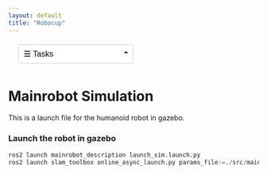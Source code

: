 ```yaml
---
layout: default
title: "Robocup"
---
```


<style>
  /* Custom styles for the select dropdown */
  nav {
    margin: 20px;
  }

  .menu-select {
    appearance: none; /* Remove default styling */
    -webkit-appearance: none; /* Remove default styling for WebKit browsers */
    -moz-appearance: none; /* Remove default styling for Firefox */
    background-color: #fff;
    border: 1px solid #ccc;
    padding: 10px;
    font-size: 16px;
    border-radius: 5px;
    width: 50%;
    max-width: 50%; /* Ensure the dropdown takes full width on mobile */
    margin-bottom: 10px; /* Space between dropdowns */
    cursor: pointer;
    transition: background-color 0.3s, border-color 0.3s;
  }

  .menu-select:hover {
    background-color: #f0f0f0;
    border-color: #bbb;
  }

  .menu-select:focus {
    outline: none;
    border-color: #007BFF;
  }

  .menu-select option {
    background-color: #fff;
    color: #000;
  }

  /* Custom dropdown arrow */
  .menu-select {
    background-image: url('data:image/svg+xml;charset=US-ASCII,<svg xmlns="http://www.w3.org/2000/svg" viewBox="0 0 4 5"><path fill="%23000" d="M2 0L0 2h4z"/></svg>');
    background-repeat: no-repeat;
    background-position: right 10px center;
    background-size: 8px 10px;
    padding-right: 30px; /* Add space for the arrow */
  }

  /* Ensure select dropdown looks good on mobile */
  @media (max-width: 768px) {
    nav {
      width: 100%;
      display: flex;
      flex-direction: column;
      align-items: center;
    }

    .menu-select {
      max-width: 90%; /* Ensure dropdown takes most of the screen width */
    }
  }
</style>

<nav>
  <select class="menu-select" onchange="location = this.value;">
    <option value="">☰ Tasks</option>
    <option value="{{ site.baseurl }}/">Home</option>
    <option value="{{ site.baseurl }}/robocup">Robocup</option>
    <option value="{{ site.baseurl }}/projects">Projects</option>
    <option value="{{ site.baseurl }}/contact">Contact</option>
    <option value="{{ site.baseurl }}/about">About</option>
  </select>
</nav>

# Mainrobot Simulation
This is a launch file for the humanoid robot in gazebo.

### Launch the robot in gazebo
```py
ros2 launch mainrobot_description launch_sim.launch.py
ros2 launch slam_toolbox online_async_launch.py params_file:=./src/mainrobot_description/config/mapper_params_online_async.yaml use_sim_time:=true
```